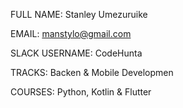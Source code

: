 ﻿FULL NAME: Stanley Umezuruike

EMAIL: manstylo@gmail.com

SLACK USERNAME: CodeHunta

TRACKS: Backen & Mobile Developmen

COURSES: Python, Kotlin & Flutter
